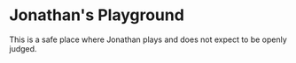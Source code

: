# Jonathan's Playground
This is a safe place where Jonathan plays and does not expect to be openly judged. 